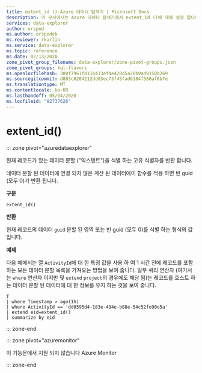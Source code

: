 ```yaml
---
title: extent_id ()-Azure 데이터 탐색기 | Microsoft Docs
description: 이 문서에서는 Azure 데이터 탐색기에서 extent_id ()에 대해 설명 합니다.
services: data-explorer
author: orspod
ms.author: orspodek
ms.reviewer: rkarlin
ms.service: data-explorer
ms.topic: reference
ms.date: 02/13/2020
zone_pivot_group_filename: data-explorer/zone-pivot-groups.json
zone_pivot_groups: kql-flavors
ms.openlocfilehash: 300f7961fd11b433ef4e420d5a20b9ad9150b269
ms.sourcegitcommit: d885c0204212dd83ec73f45fad6184f580af6b7e
ms.translationtype: MT
ms.contentlocale: ko-KR
ms.lasthandoff: 05/04/2020
ms.locfileid: "82737626"
---
```

# <a name="extent_id"></a>extent_id()

::: zone pivot="azuredataexplorer"

현재 레코드가 있는 데이터 분할 ("익스텐트")을 식별 하는 고유 식별자를 반환 합니다. 

데이터 분할 된 데이터에 연결 되지 않은 계산 된 데이터에이 함수를 적용 하면 빈 guid (모두 0)가 반환 됩니다.

**구문**

`extent_id()`

**반환**

현재 레코드의 데이터 `guid` 분할 된 영역 또는 빈 guid (모두 0)를 식별 하는 형식의 값입니다.

**예제**

다음 예에서는 열 `ActivityId`에 대 한 특정 값을 사용 하 여 1 시간 전에 레코드를 포함 하는 모든 데이터 분할 목록을 가져오는 방법을 보여 줍니다. 일부 쿼리 연산자 (여기서는 `where` 연산자 이지만 및 `extend` `project`의 경우에도 해당 됨)는 레코드를 호스트 하는 데이터 분할 된 데이터에 대 한 정보를 유지 하는 것을 보여 줍니다.

```kusto
T
| where Timestamp > ago(1h)
| where ActivityId == 'dd0595d4-183e-494e-b88e-54c52fe90e5a'
| extend eid=extent_id()
| summarize by eid
```

::: zone-end

::: zone pivot="azuremonitor"

이 기능은에서 지원 되지 않습니다 Azure Monitor

::: zone-end

